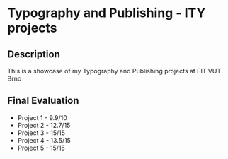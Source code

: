 # Typography and Publishing - ITY projects

## Description
This is a showcase of my Typography and Publishing projects at FIT VUT Brno

## Final Evaluation
* Project 1 - 9.9/10
* Project 2 - 12.7/15
* Project 3 - 15/15
* Project 4 - 13.5/15
* Project 5 - 15/15

